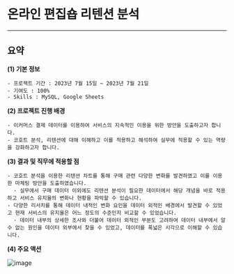 # 온라인 편집숍 리텐션 분석
---
## 요약
**(1) 기본 정보**
```
- 프로젝트 기간 : 2023년 7월 15일 ~ 2023년 7월 21일
- 기여도 : 100%
- Skills : MySQL, Google Sheets
```

**(2) 프로젝트 진행 배경**
```
- 이커머스 결제 데이터를 이용하여 서비스의 지속적인 이용을 위한 방안을 도출하고자 합니다.
- 코호트 분석, 리텐션에 대해 이해하고 이를 적용하고 해석하여 실무에 적용할 수 있는 역량을 강화하고자 합니다.
```

**(3) 결과 및 직무에 적용할 점**
```
- 코호트 분석을 이용한 리텐션 차트를 통해 구매 관련 다양한 변화를 발견하였고 이를 이용한 마체팅 방안을 도출하였습니다.
  · 실무에서 구매 데이터 이외에도 리텐션 분석이 필요한 데이터에서 해당 개념을 바로 적용하고 서비스 유지율의 변화나 현황을 파악할 수 있습니다.
- 다양한 리서치를 통해 데이터 내적인 변화 요인을 데이터 외적인 배경에서 발견할 수 있었고 현재 서비스의 유지율은 어느 정도의 수준인지 비교할 수 있었습니다.
  · 데이터 내부의 상세한 조사와 더불어 데이터 외적인 부분도 고려하여 데이터 내부에서 알 수 없는 원인을 데이터 외부에서 찾을 수 있었고, 데이터를 폭넓은 시각으로 이해할 수 있습니다.
```

**(4) 주요 액션**  

![image](https://github.com/videpurple/portfolio/assets/158250961/fd83017a-5048-4f13-8b71-79b06e42429b)


